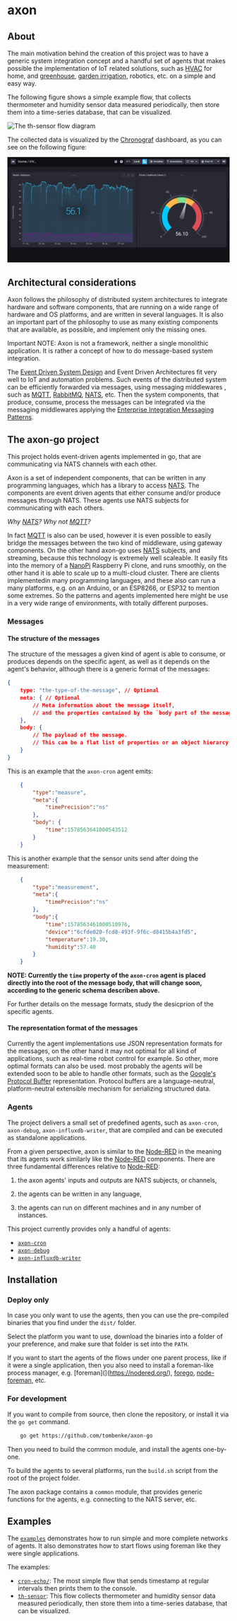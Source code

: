 axon
====

## About

The main motivation behind the creation of this project was to have a generic system integration concept and a handful set of agents that makes possible the implementation of IoT related solutions, such as [HVAC](https://en.wikipedia.org/wiki/Heating,_ventilation,_and_air_conditioning) for home, and [greenhouse](https://walipini.herokuapp.com/), [garden irrigation](https://github.com/tombenke/giri), robotics, etc. on a simple and easy way.

The following figure shows a simple example flow, that collects thermometer and humidity sensor data measured periodically, then store them into a time-series database, that can be visualized.

![The `th-sensor` flow diagram](../../docs/th_sensor-flow-diagram.png)

The collected data is visualized by the [Chronograf](https://docs.influxdata.com/chronograf/v1.7/) dashboard, as you can see on the following figure:

![Chronograf dashboard](docs/chronograf-dashboard.png)

## Architectural considerations

Axon follows the philosophy of distributed system architectures to integrate hardware and software components, that are running on a wide range of hardware and OS platforms, and are written in several languages. It is also an important part of the philosophy to use as many existing components that are available, as possible, and implement only the missing ones.

Important NOTE: Axon is not a framework, neither a single monolithic application. It is rather a concept of how to do message-based system integration.

The [Event Driven System Design](http://www.allitebooks.org/event-processing-in-action/) and Event Driven Architectures fit very well to IoT and automation problems. Such events of the distributed system can be efficiently forwarded via messages, using messaging middlewares , such as [MQTT](http://mqtt.org/), [RabbitMQ](https://www.rabbitmq.com/), [NATS](https://nats.io/), etc. Then the system components, that produce, consume, process the messages can be integrated via the messaging middlewares applying the [Enterprise Integration Messaging Patterns](https://www.enterpriseintegrationpatterns.com/patterns/messaging/index.html).

## The axon-go project

This project holds event-driven agents implemented in go, that are communicating via NATS channels with each other.

Axon is a set of independent components, that can be written in any programming languages,
which has a library to access [NATS](https://nats.io/). The components are event driven agents that either consume and/or produce messages through NATS. These agents use NATS subjects for communicating with each others.

_Why [NATS](https://nats.io/)? Why not [MQTT](http://mqtt.org/)?_

In fact [MQTT](http://mqtt.org/) is also can be used, however it is even possible to easily bridge the messages between the two kind of middleware, using gateway components. On the other hand axon-go uses [NATS](https://nats.io/) subjects, and streaming, because this technology is extremely well scaleable. It easily fits into the memory of a [NanoPi](http://wiki.friendlyarm.com/wiki/index.php/NanoPi_NEO) Raspberry Pi clone, and runs smoothly, on the other hand it is able to scale up to a multi-cloud cluster. There are clients implementedin many programming languages, and these also can run a many platforms, e.g. on an Arduino, or an ESP8266, or ESP32 to mention some extremes. So the patterns and agents implemented here might be use in a very wide range of environments, with totally different purposes.

### Messages

#### The structure of the messages

The structure of the messages a given kind of agent is able to consume,
or produces depends on the specific agent, as well as it depends on the agent's behavior, although there is a generic format of the messages:

```JSON
{
    type: "the-type-of-the-message", // Optional
    meta: { // Optional
        // Meta information about the message itself,
        // and the properties contained by the `body part of the message`
    },
    body: {
        // The payload of the message.
        // This can be a flat list of properties or an object hierarcy, or even an empty object.
    }
}
```

This is an example that the `axon-cron` agent emits:

```JSON
    {
        "type":"measure",
        "meta":{
            "timePrecision":"ns"
        },
        "body": {
            "time":1578563641000543512
        }
    }
```

This is another example that the sensor units send after doing the measurement:

```JSON
    {
        "type":"measurement",
        "meta":{
            "timePrecision":"ns"
        },
        "body":{
            "time":1578563461000510976,
            "device":"6cfde020-fcd8-493f-9f6c-d8415b4a3fd5",
            "temperature":19.30,
            "humidity":57.40
        }
    }
```

__NOTE: Currently the `time` property of the `axon-cron` agent is placed directly into the root of the message body, that will change soon, according to the generic schema describen above.__

For further details on the message formats, study the desicprion of the specific agents.

#### The representation format of the messages

Currently the agent implementations use JSON representation formats for the messages, on the other hand it may not optimal for all kind of applications, such as real-time robot control for example. So other, more optimal formats can also be used. most probably the agents will be extended soon to be able to handle other formats, such as the [Google's Protocol Buffer](https://developers.google.com/protocol-buffers) representation. Protocol buffers are a language-neutral, platform-neutral extensible mechanism for serializing structured data.

### Agents

The project delivers a small set of predefined agents, such as `axon-cron`, `axon-debug`, `axon-influxdb-writer`, that are compiled and can be executed as standalone applications.

From a given perspective, axon is similar to the [Node-RED](https://nodered.org/)
in the meaning that its agents work similarly like the [Node-RED](https://nodered.org/) components.
There are three fundamental differences relative to [Node-RED](https://nodered.org/):

1. the axon agents' inputs and outputs are NATS subjects, or channels,

2. the agents can be written in any language,

3. the agents can run on different machines and in any number of instances.

This project currently provides only a handful of agents:

- [`axon-cron`](axon-cron/README.md)
- [`axon-debug`](axon-debug/README.md)
- [`axon-influxdb-writer`](axon-influxdb-writer/README.md)

## Installation

### Deploy only

In case you only want to use the agents, then you can use the pre-compiled binaries
that you find under the `dist/` folder.

Select the platform you want to use, download the binaries into a folder of your preference, and make sure that folder is set into the `PATH`.

If you want to start the agents of the flows under one parent process, like if it were a single application, then you also need to install a foreman-like process manager, e.g. [foreman](](https://nodered.org/), [forego](https://github.com/ddollar/forego), [node-foreman](https://github.com/strongloop/node-foreman), etc.

### For development

If you want to compile from source, then clone the repository, or install it via the `go get` command.

```bash
    go get https://github.com/tombenke/axon-go
```

Then you need to build the common module, and install the agents one-by-one.

To build the agents to several platforms, run the `build.sh` script from the root of the project folder.

The axon package contains a `common` module, that provides generic functions for the agents,
e.g. connecting to the NATS server, etc.

## Examples

The [`examples`](examples/) demonstrates how to run simple and more complete networks of agents. It also demonstrates how to start flows using foreman like they were single applications.

The examples:

- [`cron-echo/`](examples/cron-echo/): The most simple flow that sends timestamp at regular intervals then prints them to the console.
- [`th-sensor`](examples/th-sensor/): This flow collects thermometer and humidity sensor data measured periodically, then store them into a time-series database, that can be visualized.

